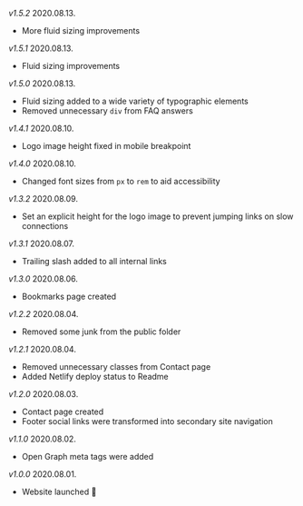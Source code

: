 *v1.5.2*
2020.08.13.
- More fluid sizing improvements

*v1.5.1*
2020.08.13.
- Fluid sizing improvements

*v1.5.0*
2020.08.13.
- Fluid sizing added to a wide variety of typographic elements
- Removed unnecessary `div` from FAQ answers

*v1.4.1*
2020.08.10.
- Logo image height fixed in mobile breakpoint

*v1.4.0*
2020.08.10.
- Changed font sizes from `px` to `rem` to aid accessibility

*v1.3.2*
2020.08.09.
- Set an explicit height for the logo image to prevent jumping links on slow connections

*v1.3.1*
2020.08.07.
- Trailing slash added to all internal links

*v1.3.0*
2020.08.06.
- Bookmarks page created

*v1.2.2*
2020.08.04.
- Removed some junk from the public folder

*v1.2.1*
2020.08.04.
- Removed unnecessary classes from Contact page
- Added Netlify deploy status to Readme

*v1.2.0*
2020.08.03.
- Contact page created
- Footer social links were transformed into secondary site navigation

*v1.1.0*
2020.08.02.
- Open Graph meta tags were added

*v1.0.0*
2020.08.01.
- Website launched 🎉
